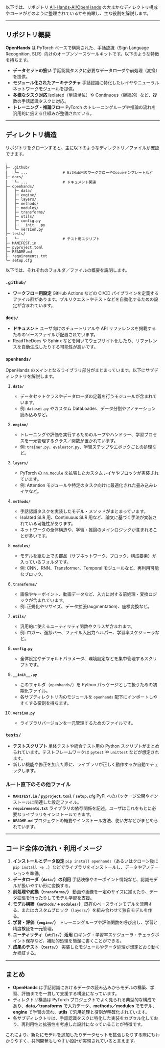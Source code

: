 以下では、リポジトリ [All-Hands-AI/OpenHands](https://github.com/All-Hands-AI/OpenHands) の大まかなディレクトリ構成やコードがどのように整理されているかを俯瞰し、主な役割を解説します。

---

## リポジトリ概要

**OpenHands** は PyTorch ベースで構築された、手話認識（Sign Language Recognition, SLR）向けのオープンソースツールキットです。以下のような特徴を持ちます。

- **データセットの扱い**
  手話認識タスクに必要なデータローダや前処理（変換）を提供。
- **モジュール化されたアーキテクチャ**
  手話認識に特化したレイヤやニューラルネットワークモジュールを提供。
- **多様なタスク対応**
  Isolated（単語単位）や Continuous（継続的）など、複数の手話認識タスクに対応。
- **トレーニング・推論フロー**
  PyTorch のトレーニングループや推論の流れを汎用的に扱える仕組みが整備されている。

---

## ディレクトリ構造

リポジトリをクローンすると、主に以下のようなディレクトリ／ファイルが確認できます。

```
.
├─ .github/
│   └─ ...                # GitHub用のワークフローやIssueテンプレートなど
├─ docs/
│   └─ ...                # ドキュメント関連
├─ openhands/
│   ├─ data/
│   ├─ engine/
│   ├─ layers/
│   ├─ methods/
│   ├─ modules/
│   ├─ transforms/
│   ├─ utils/
│   ├─ config.py
│   ├─ __init__.py
│   └─ version.py
├─ tests/
│   └─ ...                # テスト用スクリプト
├─ MANIFEST.in
├─ pyproject.toml
├─ README.md
├─ requirements.txt
└─ setup.cfg
```

以下では、それぞれのフォルダ／ファイルの概要を説明します。

### `.github/`
- **ワークフロー用設定**
  GitHub Actions などの CI/CD パイプラインを定義するファイル群があります。プルリクエストやテストなどを自動化するための設定が含まれています。

### `docs/`
- **ドキュメント**
  ユーザ向けのチュートリアルや API リファレンスを掲載するためのソースファイルが配置されています。
- ReadTheDocs や Sphinx などを用いてウェブサイト化したり、リファレンスを自動生成したりする可能性が高いです。

### `openhands/`
OpenHands のメインとなるライブラリ部分がまとまっています。以下にサブディレクトリを解説します。

1. **`data/`**
   - データセットクラスやデータローダの定義を行うモジュールが含まれています。
   - 例: `dataset.py` やカスタム DataLoader、データ分割やアノテーション読み込みなど。

2. **`engine/`**
   - トレーニングや評価を実行するためのループやハンドラー、学習プロセスを一元管理するクラス／関数が置かれています。
   - 例: `trainer.py`、`evaluator.py`、学習ステップやエポックごとの処理など。

3. **`layers/`**
   - PyTorch の `nn.Module` を拡張したカスタムレイヤやブロックが実装されています。
   - 例: Attention モジュールや特定のタスク向けに最適化された畳み込みレイヤなど。

4. **`methods/`**
   - 手話認識タスクを実装したモデル・メソッドがまとまっています。
   - Isolated SLR 用、Continuous SLR 用など、論文に基づく手法が実装されている可能性があります。
   - ネットワークの全体構造や、学習・推論のメインロジックが含まれることが多いです。

5. **`modules/`**
   - モデルを組む上での部品（サブネットワーク、ブロック、構成要素）が入っているフォルダです。
   - 例: CNN、RNN、Transformer、Temporal モジュールなど、再利用可能なブロック。

6. **`transforms/`**
   - 画像やキーポイント、動画データなど、入力に対する前処理・変換ロジックが含まれています。
   - 例: 正規化やリサイズ、データ拡張(augmentation)、座標変換など。

7. **`utils/`**
   - 汎用的に使えるユーティリティ関数やクラスが含まれます。
   - 例: ロガー、進捗バー、ファイル入出力ヘルパー、学習率スケジューラなど。

8. **`config.py`**
   - 全体設定やデフォルトパラメータ、環境設定などを集中管理するスクリプトです。

9. **`__init__.py`**
   - このフォルダ（`openhands/`）を Python パッケージとして扱うための初期化ファイル。
   - 各サブディレクトリ内のモジュールを `openhands` 配下にインポートしやすくする役割を持ちます。

10. **`version.py`**
    - ライブラリバージョンを一元管理するためのファイルです。

### `tests/`
- **テストスクリプト**
  単体テストや統合テスト用の Python スクリプトがまとめられています。テストフレームワークは `pytest` や `unittest` などが想定されます。
- 新しい機能や修正を加えた際に、ライブラリが正しく動作するか自動でチェックします。

### ルート直下のその他ファイル
- **`MANIFEST.in`** / **`pyproject.toml`** / **`setup.cfg`**
  PyPI へのパッケージ公開やインストールに関連した設定ファイル。
- **`requirements.txt`**
  ライブラリの依存関係を記述。ユーザはこれをもとに必要なライブラリをインストールできます。
- **`README.md`**
  プロジェクトの概要やインストール方法、使い方などがまとめられています。

---

## コード全体の流れ・利用イメージ

1. **インストールとデータ設定**
   `pip install openhands`（あるいはクローン後に `pip install -e .`）などでライブラリをインストールし、データやアノテーションを準備。
2. **データローダ（`data/`）の利用**
   手話映像やキーポイント情報など、認識モデルが扱いやすい形に変換する。
3. **前処理や変換（`transforms/`）**
   動画や画像を一定のサイズに揃えたり、データ拡張を行ったりしてモデル学習を支援。
4. **モデル構築（`methods/` + `modules/`）**
   既存のベースラインモデルを流用する、またはカスタムブロック（`layers/`）を組み合わせて独自モデルを作る。
5. **学習・評価（`engine/`）**
   トレーニングループや評価関数を呼び出し、学習と精度検証を一元管理。
6. **ユーティリティ（`utils/`）活用**
   ロギング・学習率スケジューラ・チェックポイント保存など、補助的処理を簡潔に書くことができる。
7. **成果のテスト（`tests/`）**
   実装したモジュールやデータ処理が想定どおり動くか検証する。

---

## まとめ

- **OpenHands** は手話認識におけるデータの読み込みからモデルの構築、学習、評価までを一貫して支援する構造になっています。
- ディレクトリ構造は PyTorch プロジェクトでよく見られる典型的な構成であり、**data／transforms** で入力データ、**methods／modules** でモデル、**engine** で学習の流れ、**utils** で汎用処理と役割が明確化されています。
- 各サブディレクトリは、手話認識タスクに特化した実装をカプセル化しており、再利用性と拡張性を考慮した設計になっていることが特徴です。

これにより、新たにモデルを追加したりデータセットを拡張したりする際にもわかりやすく、共同開発もしやすい設計が実現されていると言えます。